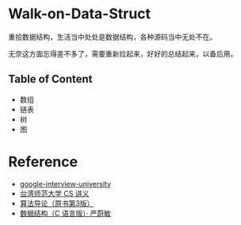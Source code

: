 # Walk-on-Data-Struct

重拾数据结构，生活当中处处是数据结构，各种源码当中无处不在。

无奈这方面忘得差不多了，需要重新捡起来，好好的总结起来，以备后用。

## Table of Content

- 数组
- 链表
- 树
- 图

# Reference

- [google-interview-university](https://github.com/jwasham/google-interview-university)
- [台湾师范大学 CS 讲义](http://www.csie.ntnu.edu.tw/~u91029/)
- [算法导论（原书第3版）](https://book.douban.com/subject/20432061/)
- [数据结构（C 语言版）· 严蔚敏](https://book.douban.com/subject/2024655/)
